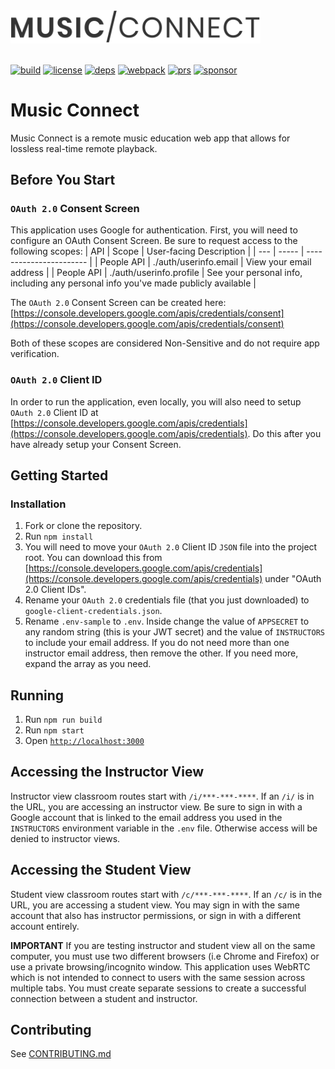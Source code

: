 <div align="left">
  <a href="https://github.com/funkybunch/music-connect">
    <img src="https://raw.githubusercontent.com/funkybunch/music-connect/main/src/img/music-connect.svg" width="400" alt="Music Connect Logo"/>
  </a>
  <br>
  <br>
  
[![build][build]][build-url]
[![license][license]][license-url]
[![deps][deps]][deps-url]
[![webpack][webpack]][webpack-url]
[![prs][prs]][prs-url]
[![sponsor][sponsor]][sponsor-url]
  
  
  # Music Connect
  <p>
    Music Connect is a remote music education web app that allows for lossless real-time remote playback.
  </p>
</div>

## Before You Start
### `OAuth 2.0` Consent Screen
This application uses Google for authentication.  First, you will need to configure an OAuth Consent Screen.  Be sure to request access to the following scopes:
| API | Scope | User-facing Description |
| --- | ----- | ----------------------- |
| People API | ./auth/userinfo.email | View your email address |
| People API | ./auth/userinfo.profile | See your personal info, including any personal info you've made publicly available |

The `OAuth 2.0` Consent Screen can be created here: [https://console.developers.google.com/apis/credentials/consent](https://console.developers.google.com/apis/credentials/consent)

Both of these scopes are considered Non-Sensitive and do not require app verification.

### `OAuth 2.0` Client ID
In order to run the application, even locally, you will also need to setup `OAuth 2.0` Client ID at [https://console.developers.google.com/apis/credentials](https://console.developers.google.com/apis/credentials).  Do this after you have already setup your Consent Screen.

## Getting Started
### Installation
1. Fork or clone the repository.
2. Run `npm install`
3. You will need to move your `OAuth 2.0` Client ID `JSON` file into the project root.  You can download this from [https://console.developers.google.com/apis/credentials](https://console.developers.google.com/apis/credentials) under "OAuth 2.0 Client IDs".
4. Rename your `OAuth 2.0` credentials file (that you just downloaded) to `google-client-credentials.json`.
5. Rename `.env-sample` to `.env`.  Inside change the value of `APPSECRET` to any random string (this is your JWT secret) and the value of `INSTRUCTORS` to include your email address.  If you do not need more than one instructor email address, then remove the other.  If you need more, expand the array as you need.

## Running
1. Run `npm run build`
2. Run `npm start`
3. Open [`http://localhost:3000`](http://localhost:3000)

## Accessing the Instructor View
Instructor view classroom routes start with `/i/***-***-****`.  If an `/i/` is in the URL, you are accessing an instructor view.  Be sure to sign in with a Google account that is linked to the email address you used in the `INSTRUCTORS` environment variable in the `.env` file.  Otherwise access will be denied to instructor views.

## Accessing the Student View
Student view classroom routes start with `/c/***-***-****`.  If an `/c/` is in the URL, you are accessing a student view.  You may sign in with the same account that also has instructor permissions, or sign in with a different account entirely.

**IMPORTANT**
If you are testing instructor and student view all on the same computer, you must use two different browsers (i.e Chrome and Firefox) or use a private browsing/incognito window.  This application uses WebRTC which is not intended to connect to users with the same session across multiple tabs.  You must create separate sessions to create a successful connection between a student and instructor.


## Contributing
See [CONTRIBUTING.md](https://github.com/funkybunch/music-connect/blob/main/CONTRIBUTING.md)

[build]: https://github.com/funkybunch/music-connect/workflows/NPM%20Build%20Test/badge.svg
[build-url]: https://github.com/funkybunch/music-connect/actions?query=workflow%3A%22NPM+Build+Test%22
[deps]: https://img.shields.io/david/funkybunch/music-connect.svg
[deps-url]: https://david-dm.org/funkybunch/music-connect
[prs]: https://img.shields.io/badge/PRs-welcome-brightgreen.svg
[prs-url]: https://github.com/funkybunch/music-connect/blob/main/CONTRIBUTING.md
[license]: https://img.shields.io/github/license/funkybunch/music-connect
[license-url]: https://github.com/funkybunch/music-connect/blob/main/LICENSE
[sponsor]: https://img.shields.io/badge/sponsor-%2410-brightgreen
[sponsor-url]: https://github.com/sponsors/funkybunch
[webpack]: https://img.shields.io/github/package-json/dependency-version/funkybunch/music-connect/webpack
[webpack-url]: https://npmjs.org/package/webpack/

